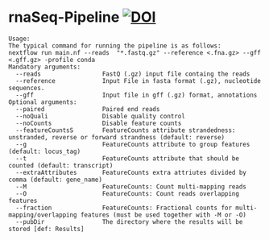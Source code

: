 # rnaSeq-Pipeline [![DOI](https://zenodo.org/badge/543497999.svg)](https://zenodo.org/badge/latestdoi/543497999)


    Usage:
    The typical command for running the pipeline is as follows:
    nextflow run main.nf --reads  "*.fastq.gz" --reference <.fna.gz> --gff <.gff.gz> -profile conda
    Mandatory arguments:
      --reads                 FastQ (.gz) input file containg the reads
      --reference             Input File in fasta format (.gz), nucleotide sequences.
      --gff                   Input file in gff (.gz) format, annotations
    Optional arguments:
      --paired                Paired end reads
      --noQuali               Disable quality control
      --noCounts              Disable feature counts
      --featureCountsS        FeatureCounts attribute strandedness: unstranded, reverse or forward strandness (default: reverse)
      --g                     FeatureCounts attribute to group features (default: locus_tag)
      --t                     FeatureCounts attribute that should be counted (default: transcript)
      --extraAttributes       FeatureCounts extra attriutes divided by comma (default: gene_name)
      --M                     FeatureCounts: Count multi-mapping reads
      --O                     FeatureCounts: Count reads overlapping features
      --fraction              FeatureCounts: Fractional counts for multi-mapping/overlapping features (must be used together with -M or -O)
      --pubDir                The directory where the results will be stored [def: Results]
